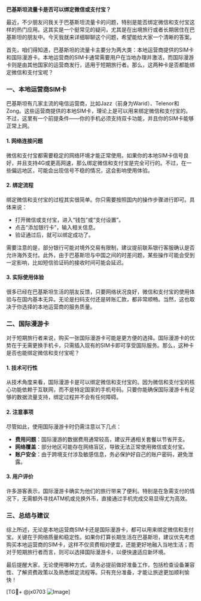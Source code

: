 **巴基斯坦流量卡是否可以绑定微信或支付宝？**

最近，不少朋友问我关于巴基斯坦流量卡的问题，特别是能否绑定微信和支付宝这样的热门应用。这其实是一个挺常见的疑问，尤其是在出境旅行或者长期居住在巴基斯坦的朋友中。今天我就来详细聊聊这个问题，希望能给大家一个清晰的答案。

首先，咱们得知道，巴基斯坦的流量卡主要分为两大类：本地运营商提供的SIM卡和国际漫游卡。本地运营商的SIM卡通常需要用户在当地办理并激活，而国际漫游卡则是由其他国家的运营商发行，适用于短期旅行者。那么，这两种卡是否都能绑定微信和支付宝呢？

### 一、本地运营商SIM卡

巴基斯坦有几家主流的电信运营商，比如Jazz（前身为Warid）、Telenor和Zong。这些运营商提供的本地SIM卡，理论上是可以用来绑定微信和支付宝的。不过，这里有一个前提条件——你的手机必须支持双卡功能，并且你的SIM卡能够正常上网。

#### 1. 网络连接问题
微信和支付宝都需要稳定的网络环境才能正常使用。如果你的本地SIM卡信号良好，并且支持4G或更高网速，那么绑定微信和支付宝是完全可行的。不过，在一些偏远地区，可能会出现信号不稳的情况，这会影响使用体验。

#### 2. 绑定流程
绑定微信和支付宝的过程其实很简单。你只需要按照国内的操作步骤进行即可。具体来说：
- 打开微信或支付宝，进入“钱包”或“支付设置”。
- 点击“添加银行卡”，输入相关信息。
- 验证通过后，就可以绑定成功了。

需要注意的是，部分银行可能对境外交易有限制，建议提前联系银行客服确认是否允许海外支付。此外，由于巴基斯坦与中国之间的时差问题，某些操作可能会受到一定影响，比如短信验证码的接收时间可能会延迟。

#### 3. 实际使用体验
很多已经在巴基斯坦生活的朋友反馈，只要网络状况良好，微信和支付宝的使用体验与在国内基本无异。无论是扫码支付还是转账汇款，都非常顺畅。当然，这也取决于你选择的本地运营商的服务质量。

### 二、国际漫游卡

对于短期旅行者来说，购买一张国际漫游卡可能是更方便的选择。国际漫游卡的优势在于无需更换手机卡，只需插入现有的SIM卡即可享受国际服务。那么，这种卡是否也能绑定微信和支付宝呢？

#### 1. 技术可行性
从技术角度来看，国际漫游卡是可以绑定微信和支付宝的。因为微信和支付宝的核心功能依赖于互联网，而不是特定国家的手机号码。只要你能确保国际漫游卡有足够的数据流量支持，绑定过程并不会有任何障碍。

#### 2. 注意事项
尽管如此，使用国际漫游卡时仍需注意以下几点：
- **费用问题**：国际漫游的数据费用通常较高，建议开通相关套餐以节省开支。
- **网络覆盖**：部分地区可能存在网络盲区，导致无法正常使用微信或支付宝。
- **账户安全**：由于跨境支付涉及敏感信息，务必保护好自己的账户密码，避免泄露。

#### 3. 用户评价
许多游客表示，国际漫游卡确实为他们的旅行带来了便利。特别是在急需支付的情况下，无需额外寻找ATM机或兑换外币，直接通过手机完成交易显得尤为高效。

### 三、总结与建议

综上所述，无论是本地运营商SIM卡还是国际漫游卡，都可以用来绑定微信和支付宝。关键在于网络质量和稳定性。如果你打算长期生活在巴基斯坦，建议优先考虑购买本地运营商的SIM卡，这样不仅资费相对便宜，还能更好地融入当地生活；而对于短期旅行者而言，则可以选择国际漫游卡，以便快速适应新环境。

最后提醒大家，无论使用哪种方式，请务必提前做好准备工作，包括检查设备兼容性、了解资费政策以及熟悉绑定流程等。只有充分准备，才能让旅途更加顺利愉快！

[TG💪+ @jx0703 ![Image](https://github.com/user-attachments/assets/dbca1d08-cadb-493c-b0ec-ad6f7a83f270)]